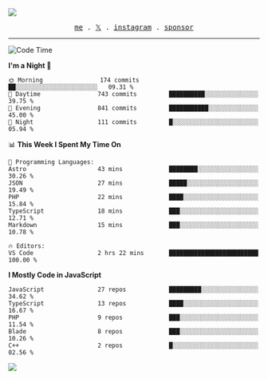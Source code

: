 <img style="bottom: 800px;" src="https://imgur.com/rilHVxA.png"/>
<p align="center">
  <samp>
    <a href="https://fayln.com">me</a> .
    <!-- <a href="https://fayln.com/projects">projects</a> . -->
    <a href="https://go.fayln.com/twitter">𝕏</a> .
    <a href="https://go.fayln.com/instagram">instagram</a> .
<!--     <a href="https://go.fayln.com/polywork">polywork</a> . -->
    <a href="https://github.com/sponsors/faridhnzz">sponsor</a>
  </samp>
</p>

---
<!--START_SECTION:waka-->
![Code Time](http://img.shields.io/badge/Code%20Time-4%2C020%20hrs%2043%20mins-blue)

**I'm a Night 🦉** 

```text
🌞 Morning                174 commits         ██░░░░░░░░░░░░░░░░░░░░░░░   09.31 % 
🌆 Daytime                743 commits         ██████████░░░░░░░░░░░░░░░   39.75 % 
🌃 Evening                841 commits         ███████████░░░░░░░░░░░░░░   45.00 % 
🌙 Night                  111 commits         █░░░░░░░░░░░░░░░░░░░░░░░░   05.94 % 
```


📊 **This Week I Spent My Time On** 

```text
💬 Programming Languages: 
Astro                    43 mins             ████████░░░░░░░░░░░░░░░░░   30.26 % 
JSON                     27 mins             █████░░░░░░░░░░░░░░░░░░░░   19.49 % 
PHP                      22 mins             ████░░░░░░░░░░░░░░░░░░░░░   15.84 % 
TypeScript               18 mins             ███░░░░░░░░░░░░░░░░░░░░░░   12.71 % 
Markdown                 15 mins             ███░░░░░░░░░░░░░░░░░░░░░░   10.78 % 

🔥 Editors: 
VS Code                  2 hrs 22 mins       █████████████████████████   100.00 % 
```

**I Mostly Code in JavaScript** 

```text
JavaScript               27 repos            █████████░░░░░░░░░░░░░░░░   34.62 % 
TypeScript               13 repos            ████░░░░░░░░░░░░░░░░░░░░░   16.67 % 
PHP                      9 repos             ███░░░░░░░░░░░░░░░░░░░░░░   11.54 % 
Blade                    8 repos             ███░░░░░░░░░░░░░░░░░░░░░░   10.26 % 
C++                      2 repos             █░░░░░░░░░░░░░░░░░░░░░░░░   02.56 % 
```




<!--END_SECTION:waka-->

![](https://hit.yhype.me/github/profile?user_id=29797712)
